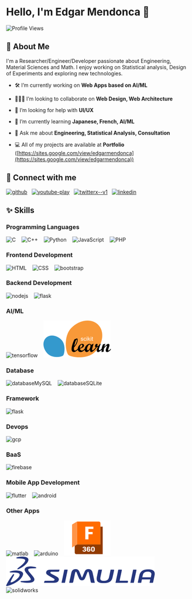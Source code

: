 # Hello, I'm Edgar Mendonca <span class="wave">👋</span>

![Profile Views](https://komarev.com/ghpvc/?username=Edgar-Mendonca&color=green)

## 📝 About Me
I'm a Researcher/Engineer/Developer passionate about Engineering, Material Sciences and Math. I enjoy working on Statistical analysis, Design of Experiments and exploring new technologies.

- 🛠️ I’m currently working on **Web Apps based on AI/ML**

- 🧑‍🤝‍🧑 I’m looking to collaborate on **Web Design, Web Architecture**

- 💁 I’m looking for help with **UI/UX**

- 📒 I’m currently learning **Japanese, French, AI/ML**

- 💬 Ask me about **Engineering, Statistical Analysis, Consultation**

- 💻 All of my projects are available at **Portfolio** ([https://sites.google.com/view/edgarmendonca](https://sites.google.com/view/edgarmendonca))

## 🔗 Connect with me
<a href="https://github.com/Edgar-Mendonca" target="_blank"><img width="48" height="48" src="https://img.icons8.com/material-outlined/48/github.png" alt="github"/></a>&nbsp;&nbsp;&nbsp;<a href="https://www.youtube.com/@edgarmendonca" target="_blank"><img width="48" height="48" src="https://img.icons8.com/color/48/youtube-play.png" alt="youtube-play"/></a>&nbsp;&nbsp;&nbsp;<a href="https://twitter.com/@EdgarMendonca7" target="_blank"><img width="50" height="50" src="https://img.icons8.com/ios-filled/50/twitterx--v1.png" alt="twitterx--v1"/></a>&nbsp;&nbsp;&nbsp;<a href="https://linkedin.com/edgar-mendonca" target="_blank"><img width="48" height="48" src="https://img.icons8.com/color/48/linkedin.png" alt="linkedin"/></a>&nbsp;&nbsp;&nbsp;

## ✨ Skills
### Programming Languages

![C](https://img.icons8.com/color/48/000000/c-programming.png?width=48&height=48) &nbsp;&nbsp;&nbsp;![C++](https://img.icons8.com/color/48/000000/c-plus-plus-logo.png?width=48&height=48) &nbsp;&nbsp;&nbsp;![Python](https://img.icons8.com/color/48/000000/python.png?width=48&height=48) &nbsp;&nbsp;&nbsp;![JavaScript](https://img.icons8.com/color/48/000000/javascript.png?width=48&height=48) &nbsp;&nbsp;&nbsp;![PHP](https://img.icons8.com/officexs/48/000000/php-logo.png?width=48&height=48) &nbsp;&nbsp;&nbsp;

### Frontend Development

![HTML](https://img.icons8.com/color/48/000000/html-5.png?width=48&height=48) &nbsp;&nbsp;&nbsp;![CSS](https://img.icons8.com/color/48/000000/css3.png?width=48&height=48) &nbsp;&nbsp;&nbsp;![bootstrap](https://img.icons8.com/color/48/000000/bootstrap.png?width=48&height=48) &nbsp;&nbsp;&nbsp;

### Backend Development

![nodejs](https://img.icons8.com/color/48/000000/nodejs.png?width=48&height=48) &nbsp;&nbsp;&nbsp;![flask](https://img.icons8.com/color/48/000000/flask.png?width=48&height=48) &nbsp;&nbsp;&nbsp;

### AI/ML

![tensorflow](https://img.icons8.com/color/48/000000/tensorflow.png?width=48&height=48) &nbsp;&nbsp;&nbsp;![scikitLearn](https://raw.githubusercontent.com/Edgar-Mendonca/ProfileCraft/afdeb7b34f41113a54290e91e8ab401c34e969f1/static/icons/Scikit_learn.svg?width=48&height=48) &nbsp;&nbsp;&nbsp;

### Database

![databaseMySQL](https://img.icons8.com/color/48/000000/mysql.png?width=48&height=48) &nbsp;&nbsp;&nbsp;![databaseSQLite](https://www.vectorlogo.zone/logos/sqlite/sqlite-icon.svg?width=48&height=48) &nbsp;&nbsp;&nbsp;

### Framework

![flask](https://img.icons8.com/color/48/000000/flask.png?width=48&height=48) &nbsp;&nbsp;&nbsp;

### Devops

![gcp](https://img.icons8.com/color/48/000000/google-cloud-platform.png?width=48&height=48) &nbsp;&nbsp;&nbsp;

### BaaS

![firebase](https://img.icons8.com/color/48/000000/firebase.png?width=48&height=48) &nbsp;&nbsp;&nbsp;

### Mobile App Development

![flutter](https://img.icons8.com/color/48/000000/flutter.png?width=48&height=48) &nbsp;&nbsp;&nbsp;![android](https://img.icons8.com/color/48/000000/android-os.png?width=48&height=48) &nbsp;&nbsp;&nbsp;

### Other Apps

![matlab](https://img.icons8.com/fluency/48/matlab.png?width=48&height=48) &nbsp;&nbsp;&nbsp;![arduino](https://img.icons8.com/color/48/000000/arduino.png?width=48&height=48) &nbsp;&nbsp;&nbsp;![fusion360](https://raw.githubusercontent.com/Edgar-Mendonca/ProfileCraft/40fd353734af249a79d6815df1f3c382fe6b0c81/static/icons/Fusion360.svg?width=48&height=48) &nbsp;&nbsp;&nbsp;![abaqus](https://raw.githubusercontent.com/Edgar-Mendonca/ProfileCraft/9e95459eefe9a31c68e0c669aea3c96cbb2efdb2/static/icons/Simulia.svg?width=48&height=48) &nbsp;&nbsp;&nbsp;![solidworks](https://img.icons8.com/color/48/000000/solidworks.png?width=48&height=48) &nbsp;&nbsp;&nbsp;
